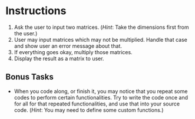 # Instructions

1. Ask the user to input two matrices. (_Hint_: Take the dimensions first from the user.)
2. User may input matrices which may not be multiplied. Handle that case and show user an error message about that.
3. If everything goes okay, multiply those matrices.
4. Display the result as a matrix to user.

## Bonus Tasks

- When you code along, or finish it, you may notice that you repeat some codes to perform certain functionalities. Try to write the code once and for all for that repeated functionalities, and use that into your source code. (_Hint_: You may need to define some custom functions.)
